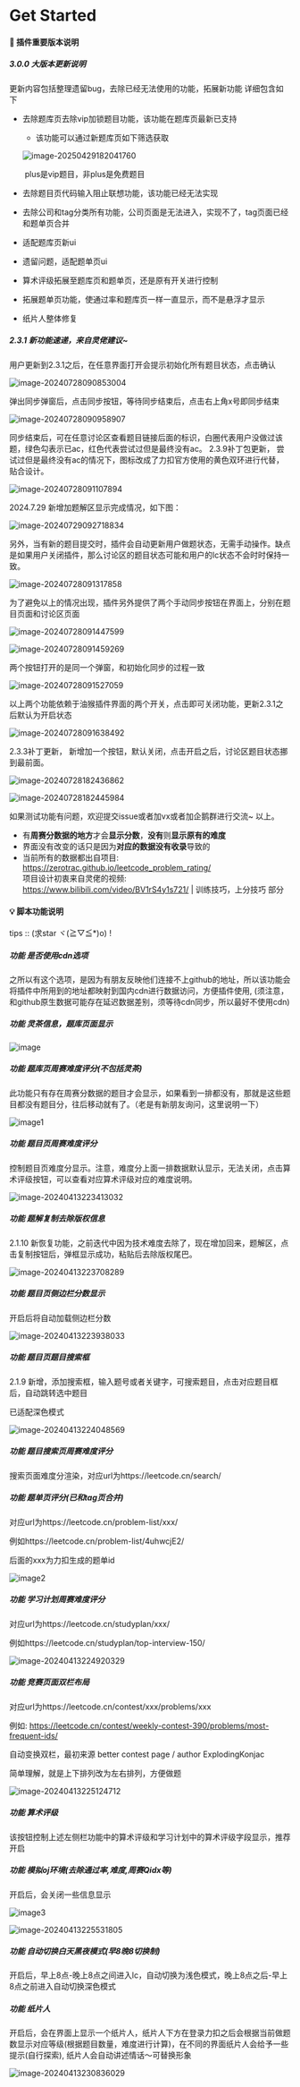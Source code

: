 # Get Started

#### 🐒 插件重要版本说明

##### 3.0.0 大版本更新说明

更新内容包括整理遗留bug，去除已经无法使用的功能，拓展新功能
详细包含如下

- 去除题库页去除vip加锁题目功能，该功能在题库页最新已支持

    - 该功能可以通过新题库页如下筛选获取

  ![image-20250429182041760](https://raw.gitmirror.com/zhang-wangz/LeetCodeRating/main/images/image-20250429182041760.png)

  ​	plus是vip题目，非plus是免费题目


- 去除题目页代码输入阻止联想功能，该功能已经无法实现
- 去除公司和tag分类所有功能，公司页面是无法进入，实现不了，tag页面已经和题单页合并
- 适配题库页新ui
- 遗留问题，适配题单页ui
- 算术评级拓展至题库页和题单页，还是原有开关进行控制
- 拓展题单页功能，使通过率和题库页一样一直显示，而不是悬浮才显示
- 纸片人整体修复



##### 2.3.1 新功能速递，来自灵佬建议~
用户更新到2.3.1之后，在任意界面打开会提示初始化所有题目状态，点击确认

![image-20240728090853004](https://raw.gitmirror.com/zhang-wangz/LeetCodeRating/main/images/image-20240728090853004.png)

弹出同步弹窗后，点击同步按钮，等待同步结束后，点击右上角x号即同步结束

![image-20240728090958907](https://raw.gitmirror.com/zhang-wangz/LeetCodeRating/main/images/image-20240728090958907.png)

同步结束后，可在任意讨论区查看题目链接后面的标识，白圈代表用户没做过该题，绿色勾表示已ac，红色代表尝试过但是最终没有ac。
2.3.9补丁包更新， 尝试过但是最终没有ac的情况下，图标改成了力扣官方使用的黄色双环进行代替，贴合设计。

![image-20240728091107894](https://raw.gitmirror.com/zhang-wangz/LeetCodeRating/main/images/image-20240728091107894.png)

2024.7.29 新增加题解区显示完成情况，如下图：

![image-20240729092718834](https://raw.gitmirror.com/zhang-wangz/LeetCodeRating/main/images/image-20240729092718834.png)



另外，当有新的题目提交时，插件会自动更新用户做题状态，无需手动操作。缺点是如果用户关闭插件，那么讨论区的题目状态可能和用户的lc状态不会时时保持一致。

![image-20240728091317858](https://raw.gitmirror.com/zhang-wangz/LeetCodeRating/main/images/image-20240728091317858.png)

为了避免以上的情况出现，插件另外提供了两个手动同步按钮在界面上，分别在题目页面和讨论区页面

![image-20240728091447599](https://raw.gitmirror.com/zhang-wangz/LeetCodeRating/main/images/image-20240728091447599.png)

![image-20240728091459269](https://raw.gitmirror.com/zhang-wangz/LeetCodeRating/main/images/image-20240728091459269.png)

两个按钮打开的是同一个弹窗，和初始化同步的过程一致

![image-20240728091527059](https://raw.gitmirror.com/zhang-wangz/LeetCodeRating/main/images/image-20240728091527059.png)

以上两个功能依赖于油猴插件界面的两个开关，点击即可关闭功能，更新2.3.1之后默认为开启状态

![image-20240728091638492](https://raw.gitmirror.com/zhang-wangz/LeetCodeRating/main/images/image-20240728091638492.png)

2.3.3补丁更新， 新增加一个按钮，默认关闭，点击开启之后，讨论区题目状态挪到最前面。

![image-20240728182436862](https://raw.gitmirror.com/zhang-wangz/LeetCodeRating/main/images/image-20240728182436862.png)

![image-20240728182445984](https://raw.gitmirror.com/zhang-wangz/LeetCodeRating/main/images/image-20240728182445984.png)


如果测试功能有问题，欢迎提交issue或者加vx或者加企鹅群进行交流~ 以上。

- 有**周赛分数据的地方**才会**显示分数**，**没有**则**显示原有的难度**
- 界面没有改变的话只是因为**对应的数据没有收录**导致的
- 当前所有的数据都出自项目: https://zerotrac.github.io/leetcode_problem_rating/    <br/>
  项目设计初衷来自灵佬的视频: https://www.bilibili.com/video/BV1rS4y1s721/ | 训练技巧，上分技巧 部分

#### 💡 脚本功能说明 
 tips :: (求star ヾ(≧▽≦*)o) !
##### 功能 是否使用cdn选项

  ​	之所以有这个选项，是因为有朋友反映他们连接不上github的地址，所以该功能会将插件中所用到的地址都映射到国内cdn进行数据访问，方便插件使用, (须注意，和github原生数据可能存在延迟数据差别，须等待cdn同步，所以最好不使用cdn)

##### 功能 灵茶信息，题库页面显示

  ![image](https://raw.gitmirror.com/zhang-wangz/LeetCodeRating/main/images/img.png)

##### 功能 题库页周赛难度评分(不包括灵茶)

  ​	此功能只有存在周赛分数据的题目才会显示，如果看到一排都没有，那就是这些题目都没有题目分，往后移动就有了。（老是有新朋友询问，这里说明一下）

  ![image1](https://raw.gitmirror.com/zhang-wangz/LeetCodeRating/main/images/img_1.png)

##### 功能 题目页周赛难度评分

  控制题目页难度分显示。注意，难度分上面一排数据默认显示，无法关闭，点击算术评级按钮，可以查看对应算术评级对应的难度说明。

  ![image-20240413223413032](https://raw.gitmirror.com/zhang-wangz/LeetCodeRating/main/images/image-20240413223413032.png)

##### 功能 题解复制去除版权信息

  2.1.10 新恢复功能，之前迭代中因为技术难度去除了，现在增加回来，题解区，点击复制按钮后，弹框显示成功，粘贴后去除版权尾巴。

  ![image-20240413223708289](https://raw.gitmirror.com/zhang-wangz/LeetCodeRating/main/images/image-20240413223708289.png)


##### 功能 题目页侧边栏分数显示

  开启后将自动加载侧边栏分数

  ![image-20240413223938033](https://raw.gitmirror.com/zhang-wangz/LeetCodeRating/main/images/image-20240413223938033.png)

##### 功能 题目页题目搜索框

  2.1.9 新增，添加搜索框，输入题号或者关键字，可搜索题目，点击对应题目框后，自动跳转选中题目

  已适配深色模式

  ![image-20240413224048569](https://raw.gitmirror.com/zhang-wangz/LeetCodeRating/main/images/image-20240413224048569.png)

##### 功能 题目搜索页周赛难度评分

  搜索页面难度分渲染，对应url为https://leetcode.cn/search/


##### 功能 题单页评分(已和tag页合并)

  对应url为https://leetcode.cn/problem-list/xxx/

  例如https://leetcode.cn/problem-list/4uhwcjE2/

  后面的xxx为力扣生成的题单id

  ![image2](https://raw.gitmirror.com/zhang-wangz/LeetCodeRating/main/images/img_2.png)

##### 功能 学习计划周赛难度评分

  对应url为https://leetcode.cn/studyplan/xxx/

  例如https://leetcode.cn/studyplan/top-interview-150/

  ![image-20240413224920329](https://raw.gitmirror.com/zhang-wangz/LeetCodeRating/main/images/image-20240413224920329.png)

##### 功能 竞赛页面双栏布局

  对应url为https://leetcode.cn/contest/xxx/problems/xxx

  例如: https://leetcode.cn/contest/weekly-contest-390/problems/most-frequent-ids/

  自动变换双栏，最初来源 better contest page / author ExplodingKonjac

  简单理解，就是上下排列改为左右排列，方便做题

  ![image-20240413225124712](https://raw.gitmirror.com/zhang-wangz/LeetCodeRating/main/images/image-20240413225124712.png)

##### 功能  算术评级

  该按钮控制上述左侧栏功能中的算术评级和学习计划中的算术评级字段显示，推荐开启

##### 功能 模拟oj环境(去除通过率,难度,周赛Qidx等)

  开启后，会关闭一些信息显示

  ![image3](https://raw.gitmirror.com/zhang-wangz/LeetCodeRating/main/images/img_3.png)

  ![image-20240413225531805](https://raw.gitmirror.com/zhang-wangz/LeetCodeRating/main/images/image-20240413225531805.png)

##### 功能 自动切换白天黑夜模式(早8晚8切换制)

  开启后，早上8点-晚上8点之间进入lc，自动切换为浅色模式，晚上8点之后-早上8点之前进入自动切换深色模式

##### 功能 纸片人

  开启后，会在界面上显示一个纸片人，纸片人下方在登录力扣之后会根据当前做题数显示对应等级(根据题目数量，难度进行计算)，在不同的界面纸片人会给予一些提示(自行探索), 纸片人会自动讲述情话～可替换形象

  ![image-20240413230836029](https://raw.gitmirror.com/zhang-wangz/LeetCodeRating/main/images/image-20240413230836029.png)

<br/>
